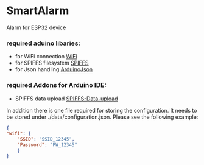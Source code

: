 # SmartAlarm
Alarm for ESP32 device

### required aduino libaries:
- for WiFi connection [WiFi](https://www.arduino.cc/en/Reference/WiFi)
- for SPIFFS filesystem [SPIFFS](https://github.com/espressif/arduino-esp32/tree/master/libraries/SPIFFS)
- for Json handling [ArduinoJson](https://arduinojson.org/)

### required Addons for Arduino IDE:
- SPIFFS data upload [SPIFFS-Data-upload](https://randomnerdtutorials.com/install-esp32-filesystem-uploader-arduino-ide/)

In addition there is one file required for storing the configuration. It needs to be stored under ./data/configuration.json. Please see the following example:

```json
{
"wifi": {
	"SSID": "SSID_12345",
	"Password": "PW_12345"
	}
}
```
